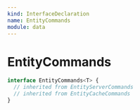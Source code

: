 ```yaml
---
kind: InterfaceDeclaration
name: EntityCommands
module: data
---
```


# EntityCommands

```ts
interface EntityCommands<T> {
  // inherited from EntityServerCommands
  // inherited from EntityCacheCommands
}
```
